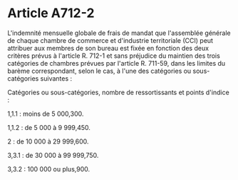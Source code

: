 # Article A712-2

L'indemnité mensuelle globale de frais de mandat que l'assemblée générale de chaque      chambre de commerce et d'industrie territoriale (CCI) peut attribuer aux membres de son bureau est fixée en fonction des deux critères prévus à l'article R. 712-1 et sans préjudice du maintien des trois catégories de chambres prévues par l'article R. 711-59, dans les limites du barème correspondant, selon le cas, à l'une des catégories ou sous-catégories suivantes :

Catégories ou sous-catégories, nombre de ressortissants et points d'indice :

1,1.1 : moins de 5 000,300.

1,1.2 : de 5 000 à 9 999,450.

2 : de 10 000 à 29 999,600.

3,3.1 : de 30 000 à 99 999,750.

3,3.2 : 100 000 ou plus,900.
